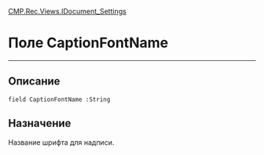 ﻿---
Link: CMP.Rec.Views.IDocument_Settings.@CaptionFontName
---

<!---  Навигация
[Имя проекта](#) :
-->
[CMP.Rec.Views.IDocument_Settings](Default)

# Поле CaptionFontName
---

## Описание

    field CaptionFontName :String

<!--
## Аргументы{#Args}

### Аргумент1

Описание аргумента 1
-->

## Назначение

Название шрифта для надписи.

<!--
## Пример

    CaptionFontName...
-->

